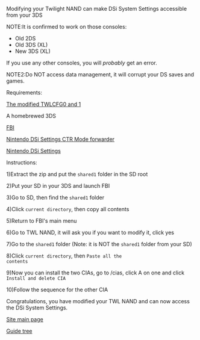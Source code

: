 Modifying your Twilight NAND can make DSi System Settings accessible from your 3DS

NOTE:It is confirmed to work on those consoles:

* Old 2DS
* Old 3DS (XL)
* New 3DS (XL)

If you use any other consoles, you will *probably* get an error.

NOTE2:Do NOT access data management, it will corrupt your DS saves and games.

Requirements:

[The modified TWLCFG0 and 1](https://drive.google.com/drive/folders/1BaRmL3NAzqO7PD_RU0hx9uhBVJG4Fopn?usp=drive_link)

A homebrewed 3DS

[FBI](https://github.com/Steveice10/FBI/)

[Nintendo DSi Settings CTR Mode forwarder](https://hshop.erista.me/t/6826)

[Nintendo DSi Settings](https://hshop.erista.me/t/6824)

Instructions:

1)Extract the zip and put the <code>shared1</code> folder in the SD root

2)Put your SD in your 3DS and launch FBI

3)Go to SD, then find the <code>shared1</code> folder

4)Click <code>current directory</code>, then copy all contents

5)Return to FBI's main menu

6)Go to TWL NAND, it will ask you if you want to modify it, click yes

7)Go to the <code>shared1</code> folder (Note: it is NOT the <code>shared1</code> folder from your SD)

8)Click <code>current directory</code>, then <code>Paste all the contents</code>

9)Now you can install the two CIAs, go to /cias, click A on one and click <code>Install and delete CIA</code>

10)Follow the sequence for the other CIA

Congratulations, you have modified your TWL NAND and can now access the DSi System Settings.

[Site main page](https://idkwhereisthisname.github.io)

[Guide tree](https://idkwhereisthisname.github.io/guides/guidetree)
